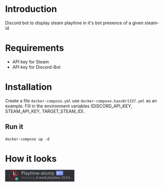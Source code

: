 # Introduction 
Discord bot to display steam playtime in it's bot presence of a given steam-id

# Requirements
- API key for Steam
- API key for Discord-Bot

# Installation

Create a file `docker-compose.yml` use `docker-compoxe.haxx0r1337.yml` as an example.
Fill in the environment variables (DISCORD_API_KEY, STEAM_API_KEY, TARGET_STEAM_ID).

## Run it

`docker-compose up -d`

# How it looks
![Image of Discord-Bot-Presence](https://github.com/atomy/discord-bot_2w_playtime/blob/master/doc/screenshot.png)